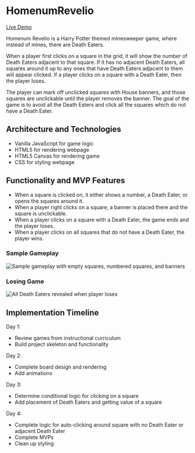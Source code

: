 # HomenumRevelio
[Live Demo](https://vivdeg.github.io/HomenumRevelio/)

Homenum Revelio is a Harry Potter themed minesweeper game, where instead of mines, there are Death Eaters.  
  
When a player first clicks on a square in the grid, it will show the number of Death Eaters adjacent to that square. If it has no adjacent Death Eaters, all squares around it up to any ones that have Death Eaters adjacent to them will appear clicked. If a player clicks on a square with a Death Eater, then the player loses.  
  
The player can mark off unclicked squares with House banners, and those squares are unclickable until the player removes the banner. The goal of the game is to avoid all the Death Eaters and click all the squares which do not have a Death Eater.

## Architecture and Technologies
+ Vanilla JavaScript for game logic
+ HTML5 for rendering webpage
+ HTML5 Canvas for rendering game
+ CSS for styling webpage

## Functionality and MVP Features
+ When a square is clicked on, it either shows a number, a Death Eater, or opens the squares around it.
+ When a player right clicks on a square, a banner is placed there and the square is unclickable.
+ When a player clicks on a square with a Death Eater, the game ends and the player loses.
+ When a player clicks on all squares that do not have a Death Eater, the player wins.

### Sample Gameplay
![Sample gameplay with empty squares, numbered squares, and banners](https://github.com/VivDeG/HomenumRevelio/blob/master/images/sample_game.png)
### Losing Game
![All Death Eaters revealed when player loses](https://github.com/VivDeG/HomenumRevelio/blob/master/images/sample_game_over.png)

## Implementation Timeline
Day 1:
+ Review games from instructional curriculum
+ Build project skeleton and functionality
  
Day 2:
+ Complete board design and rendering
+ Add animations
  
Day 3:
+ Determine conditional logic for clicking on a square
+ Add placement of Death Eaters and getting value of a square
  
Day 4:
+ Complete logic for auto-clicking around square with no Death Eater or adjacent Death Eater
+ Complete MVPs
+ Clean up styling
